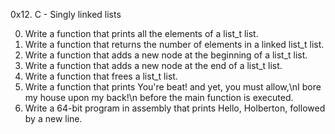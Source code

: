 0x12. C - Singly linked lists

0. Write a function that prints all the elements of a list_t list.
1. Write a function that returns the number of elements in a linked list_t list.
2. Write a function that adds a new node at the beginning of a list_t list.
3. Write a function that adds a new node at the end of a list_t list.
4. Write a function that frees a list_t list.
5. Write a function that prints You're beat! and yet, you must allow,\nI bore my house upon my back!\n before the main function is executed.
6. Write a 64-bit program in assembly that prints Hello, Holberton, followed by a new line.
